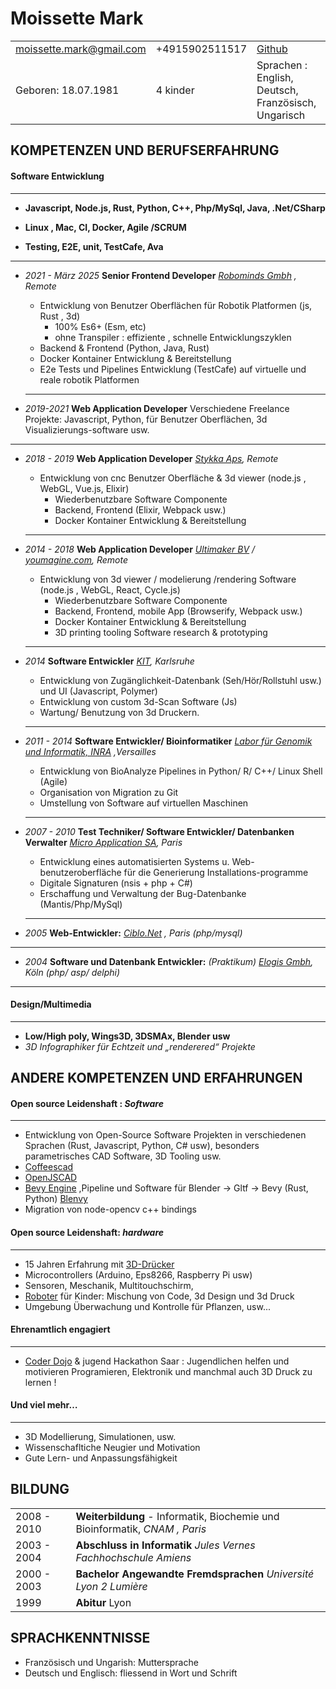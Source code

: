 
# Moissette Mark

|                          |                               |                                          |
| ------------------------ | ----------------------------- | ---------------------------------------- |
| moissette.mark@gmail.com | +4915902511517                | [Github](https://github.com/kaosat-dev)            | [Portofolio](https://kaosat-dev.github.io/pages/portfolio.html) |
| Geboren: 18.07.1981      |  4 kinder                     | Sprachen : English, Deutsch, Französisch, Ungarisch |

## KOMPETENZEN UND BERUFSERFAHRUNG

#### Software Entwicklung
-----------------------------------------------------------------------

  - **Javascript, Node.js, Rust, Python, C++, Php/MySql, Java, .Net/CSharp**

  - **Linux , Mac, CI, Docker, Agile /SCRUM**

  - **Testing, E2E, unit, TestCafe, Ava**

  -----------------------------------------------------------------------

  - *2021 - März 2025* **Senior Frontend Developer** *[Robominds Gmbh](https://www.robominds.de/) , Remote*
    * Entwicklung von Benutzer Oberflächen für Robotik Platformen (js, Rust , 3d)
      * 100% Es6+ (Esm, etc) 
      * ohne Transpiler : effiziente , schnelle Entwicklungszyklen 
    * Backend & Frontend (Python, Java, Rust)
    * Docker Kontainer Entwicklung & Bereitstellung
    * E2e Tests und Pipelines Entwicklung (TestCafe) auf virtuelle und reale robotik Platformen

    -----------------------------------------------------------------------
  
  - *2019-2021* **Web Application Developer** Verschiedene Freelance Projekte: Javascript, Python, für Benutzer Oberflächen,
   3d Visualizierungs-software usw.

   -----------------------------------------------------------------------

  - *2018 - 2019*  **Web Application Developer** *[Stykka Aps](https://www.stykka.com/), Remote*
    * Entwicklung von cnc Benutzer Oberfläche & 3d viewer (node.js , WebGL, Vue.js, Elixir)
      * Wiederbenutzbare Software Componente
      * Backend, Frontend (Elixir, Webpack usw.)
      * Docker Kontainer Entwicklung & Bereitstellung
    -----------------------------------------------------------------------

  - *2014 - 2018*  **Web Application Developer** *[Ultimaker BV](https://ultimaker.com/) / [youmagine.com](https://youmagine.com/), Remote*
    * Entwicklung von 3d viewer / modelierung /rendering Software (node.js , WebGL, React, Cycle.js) 
      * Wiederbenutzbare Software Componente
      * Backend, Frontend, mobile App (Browserify, Webpack usw.)
      * Docker Kontainer Entwicklung & Bereitstellung
      * 3D printing tooling Software research & prototyping
    -----------------------------------------------------------------------

  - *2014* **Software Entwickler** *[KIT](https://www.kit.edu/), Karlsruhe*
    * Entwicklung von Zugänglichkeit-Datenbank (Seh/Hör/Rollstuhl usw.)  und UI (Javascript, Polymer)
    * Entwicklung von custom 3d-Scan Software (Js)
    * Wartung/ Benutzung von 3d Druckern. 
    -----------------------------------------------------------------------

  - *2011 - 2014* **Software Entwickler/ Bioinformatiker** *[Labor für Genomik und Informatik, INRA](https://urgi.versailles.inra.fr/) ,Versailles* 
    * Entwicklung von BioAnalyze Pipelines in Python/ R/ C++/ Linux Shell  (Agile) 
    * Organisation von Migration zu Git     
    * Umstellung von Software auf virtuellen Maschinen
    -----------------------------------------------------------------------

  - *2007 - 2010* **Test Techniker/ Software Entwickler/ Datenbanken Verwalter** *[Micro Application SA](https://microapp.com/), Paris*
    * Entwicklung eines automatisierten Systems u. Web-benutzeroberfläche für die Generierung Installations-programme
    * Digitale Signaturen  (nsis + php + C#)
    * Erschaffung und Verwaltung der Bug-Datenbanke (Mantis/Php/MySql)
    -----------------------------------------------------------------------

  - *2005* **Web-Entwickler:** *[Ciblo.Net](http://www.ciblo.net/) , Paris (php/mysql)*
   -----------------------------------------------------------------------

  - *2004*  **Software und Datenbank Entwickler:**  *(Praktikum)* *[Elogis Gmbh](http://www.elogis.de/), Köln (php/ asp/ delphi)*
   -----------------------------------------------------------------------

#### Design/Multimedia
-----------------------------------------------------------------------
  - **Low/High poly, Wings3D, 3DSMAx, Blender usw**
  - *3D Infographiker für Echtzeit und „renderered“ Projekte*

## ANDERE KOMPETENZEN UND ERFAHRUNGEN

#### **Open source Leidenshaft** :  *Software*
-----------------------------------------------------------------------

  - Entwicklung von Open-Source Software Projekten in verschiedenen Sprachen (Rust, Javascript, Python, C# usw), besonders parametrisches CAD Software, 3D Tooling usw.
  - [Coffeescad](https://github.com/kaosat-dev/CoffeeSCad)
  - [OpenJSCAD](https://github.com/jscad)
  - [Bevy Engine](https://bevyengine.org/) ,Pipeline und Software für Blender -> Gltf -> Bevy (Rust, Python) [Blenvy](https://github.com/kaosat-dev/Blenvy)
  - Migration von node-opencv c++ bindings
  
#### **Open source Leidenshaft**: *hardware*
-----------------------------------------------------------------------

 - 15 Jahren Erfahrung mit [3D-Drücker](https://www.thingiverse.com/ckaos/about)
 - Microcontrollers (Arduino, Eps8266, Raspberry Pi usw)
 - Sensoren, Meschanik, Multitouchschirm,
 - [Roboter](https://github.com/PiRo-bots/kiwikee) für Kinder: Mischung von Code, 3d Design und 3d Druck
 - Umgebung Überwachung und Kontrolle für Pflanzen, usw...

#### Ehrenamtlich engagiert
-----------------------------------------------------------------------

  - [Coder Dojo](http://coderdojo-saar.de/) & jugend Hackathon Saar : Jugendlichen helfen und motivieren Programieren, Elektronik und manchmal auch 3D Druck zu lernen !

#### **Und viel mehr…**
-----------------------------------------------------------------------


- 3D Modellierung, Simulationen, usw.
- Wissenschafltiche Neugier und Motivation
- Gute Lern- und Anpassungsfähigkeit

## BILDUNG

|             |                                          |
| ----------- | ---------------------------------------- |
| 2008 - 2010 | **Weiterbildung** - Informatik, Biochemie und Bioinformatik, *CNAM , Paris* |
| 2003 - 2004 | **Abschluss in Informatik** *Jules Vernes Fachhochschule Amiens* |
| 2000 - 2003 | **Bachelor Angewandte Fremdsprachen** *Université Lyon 2 Lumière* |
| 1999        | **Abitur** Lyon                          |

## SPRACHKENNTNISSE

- Französisch und Ungarish: Muttersprache
- Deutsch und Englisch: fliessend in Wort und Schrift
